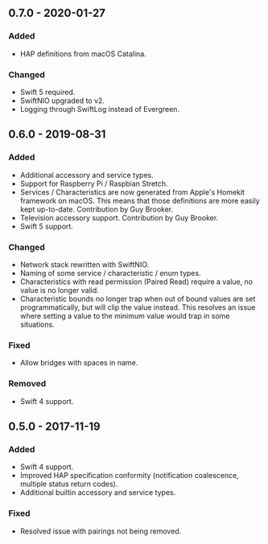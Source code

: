## 0.7.0 - 2020-01-27

### Added
- HAP definitions from macOS Catalina.

### Changed
- Swift 5 required.
- SwiftNIO upgraded to v2.
- Logging through SwiftLog instead of Evergreen.

## 0.6.0 - 2019-08-31

### Added
- Additional accessory and service types.
- Support for Raspberry Pi / Raspbian Stretch.
- Services / Characteristics are now generated from Apple's Homekit framework
  on macOS. This means that those definitions are more easily kept up-to-date.
  Contribution by Guy Brooker.
- Television accessory support. Contribution by Guy Brooker.
- Swift 5 support.

### Changed
- Network stack rewritten with SwiftNIO.
- Naming of some service / characteristic / enum types.
- Characteristics with read permission (Paired Read) require a value, no value
  is no longer valid.
- Characteristic bounds no longer trap when out of bound values are set
  programmatically, but will clip the value instead. This resolves an issue
  where setting a value to the minimum value would trap in some situations.

### Fixed
- Allow bridges with spaces in name.

### Removed
- Swift 4 support.

## 0.5.0 - 2017-11-19

### Added
- Swift 4 support.
- Improved HAP specification conformity (notification coalescence, multiple
  status return codes).
- Additional builtin accessory and service types.

### Fixed
- Resolved issue with pairings not being removed.
